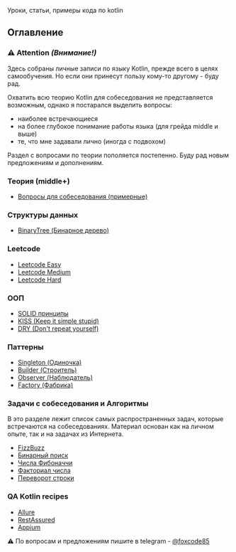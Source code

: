 Уроки, статьи, примеры кода по kotlin

## Оглавление

### ⚠️ Attention _(Внимание!)_

Здесь собраны личные записи по языку Kotlin, прежде всего в целях самообучения. Но 
если они принесут пользу кому-то другому - буду рад.

Охватить всю теорию Kotlin для собеседования не представляется возможным, однако я постарался выделить вопросы: 
- наиболее встречающиеся
- на более глубокое понимание работы языка (для грейда middle и выше)
- те, что мне задавали лично (иногда с подвохом)

Раздел с вопросами по теории пополяется постепенно. Буду рад новым предложениям и дополнениям.

### Теория (middle+)
- [Вопросы для собеседования (примерные)](src/main/kotlin/interview/Questions.md)

### Структуры данных
- [BinaryTree (Бинарное дерево)](src/main/kotlin/structures/BinaryTree.kt)

### Leetcode
- [Leetcode Easy](src/main/kotlin/leetcode/LeetcodeEasy.kt)
- [Leetcode Medium](src/main/kotlin/leetcode/LeetcodeMedium.kt)
- [Leetcode Hard](src/main/kotlin/leetcode/LeetcodeHard.kt)

### ООП
- [SOLID принципы](src/main/kotlin/oop/solid)
- [KISS (Keep it simple stupid)](src/main/kotlin/oop/kiss)
- [DRY (Don't repeat yourself)](src/main/kotlin/oop/dry)

### Паттерны
- [Singleton (Одиночка)](src/main/kotlin/patterns/Singleton.kt)
- [Builder (Строитель)](src/main/kotlin/patterns/Builder.kt)
- [Observer (Наблюдатель)](src/main/kotlin/patterns/Observer.kt)
- [Factory (Фабрика)](src/main/kotlin/patterns/Factory.kt)

### Задачи с собеседования и Алгоритмы
В это разделе лежит список самых распространенных задач, которые встречаются на
собеседованиях. Материал основан как на личном опыте, так и на задачах из Интернета. 
- [FizzBuzz](src/main/kotlin/algorithms/FizzBuzz.kt)
- [Бинарный поиск](src/main/kotlin/algorithms/BinarySearch.kt)
- [Числа Фибоначчи](src/main/kotlin/algorithms/Fibonacci.kt)
- [Факториал числа](src/main/kotlin/algorithms/Factorial.kt)
- [Переворот строки](src/main/kotlin/algorithms/StringReverse.kt)

### QA Kotlin recipes
- [Allure](src/main/kotlin/qa/Allure.kt)
- [RestAssured](src/main/kotlin/qa/RestAssured.kt)
- [Appium](src/main/kotlin/qa/appium)

⚠️ По вопросам и предложениям пишите в telegram - [@foxcode85](https://t.me/foxcode85)

